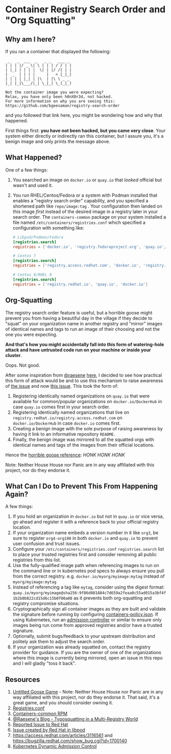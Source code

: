 # Container Registry Search Order and "Org Squatting"

## Why am I here?

If you ran a container that displayed the following:

```console
 _   _  ___  _   _ _   ___ _
| | | |/ _ \| \ | | | / / | |
| |_| | | | |  \| | |/ /| | |
|  _  | | | |     |   < |_|_|
| | | | |_| | |\  | |\ \ _ _
|_| |_|\___/|_| \_|_| \_(_|_)

Not the container image you were expecting?
Relax, you have only been h0nX0r3d, not hacked.
For more information on why you are seeing this:
https://github.com/bgeesaman/registry-search-order
```

and you followed that link here, you might be wondering how and why that happened.

First things first: __you have not been hacked, but you came very close__.  Your system either directly or indirectly ran this container, but I assure you, it's a benign image and only prints the message above.

## What Happened?

One of a few things:

1. You searched an image on `docker.io` or `quay.io` that _looked_ official but wasn't and used it.

2. You run RHEL/Centos/Fedora or a system with Podman installed that enables a "registry search order" capability, and you specified a shortened path like `repo/image:tag` .  Your configuration then landed on this image _first_ instead of the desired image in a registry later in your search order.  The `containers-common` package on your system installed a file named `/etc/containers/registries.conf` which specified a configuration with something like:

   ```toml
   # Libpod/Podman/Fedora
   [registries.search]
   registries = ['docker.io', 'registry.fedoraproject.org', 'quay.io', 'registry.access.redhat.com', 'registry.centos.org']
   ```
   
   ```toml
   # Centos 7
   [registries.search]
   registries = ['registry.access.redhat.com', 'docker.io', 'registry.fedoraproject.org', 'quay.io', 'registry.centos.org']
   ```
   
   ```toml
   # Centos 8/RHEL 8
   [registries.search]
   registries = ['registry.redhat.io', 'quay.io', 'docker.io']
   ```


## Org-Squatting

The registry search order feature is useful, but a horrible goose might prevent you from having a beautiful day in the village if they decide to "squat" on your organization name in another registry and "mirror" images of identical names and tags to run an image of their choosing and not the one you were expecting.

__And that's how you might accidentally fall into this form of watering-hole attack and have untrusted code run on your machine or inside your cluster__.

Oops.  Not good.

After some inspiration from [@raesene](https://twitter.com/raesene) [here](https://raesene.github.io/blog/2019/09/25/typosquatting-in-a-multi-registry-world/), I decided to see how practical this form of attack would be and to use this mechanism to raise awareness of [the issue](https://lists.podman.io/archives/list/security@lists.podman.io/thread/BX4PIHHVHGDDLYLX53WUBVLFM3YRVXKM/) and now [this issue](https://github.com/containers/libpod/issues/4549).  This took the form of:

1. Registering identically named organizations on `quay.io` that were available for common/popular organizations on `docker.io/DockerHub` in case `quay.io` comes first in your search order.
2. Registering identically named organizations that live on `registry.redhat.io/registry.access.redhat.com` on  `docker.io/DockerHub` in case `docker.io` comes first.
3. Creating a benign image with the sole purpose of raising awareness by having it link to an informative repository `README`.
4. Finally, the benign image was mirrored to all the squatted orgs with identical names and tags of the images from their official locations.

Hence the [horrible goose reference](https://goose.game/): _HONK HONK HONK_ 

Note: Neither House House nor Panic are in any way affiliated with this project, nor do they endorse it.

## What Can I Do to Prevent This From Happening Again?

A few things:

1. If you hold an organization in `docker.io` but not in `quay.io` or vice versa, go ahead and register it with a reference back to your official registry location.
2. If your organization name embeds a version number in it like `org3`, be sure to register `org4-org100` in both `docker.io` and `quay.io` to prevent user confusion and trust issues.
3. Configure your `/etc/containers/registries.conf` `registries.search` list to place your trusted registries first and consider removing all public registries from this list.
4. Use the fully-qualified image path when referencing images to run on the command line or in kubernetes pod specs to always ensure you pull from the correct registry.  e.g. `docker.io/myorg/myimage:mytag` instead of `myorg/myimage:mytag` 
5. Instead of referencing a tag like `mytag`, consider using the digest format: `quay.io/myorg/myimage@sha256:9f86d081884c7d659a2feaa0c55ad015a3bf4f1b2b0b822cd15d6c15b0f00a08` as it prevents both org-squatting and registry compromise situations.
6. Cryptographically sign all container images as they are built and validate the signature before running by configuring [containers-policy.json](https://src.fedoraproject.org/rpms/skopeo/blob/master/f/containers-policy.json.5.md).  If using Kubernetes, run an [admission controller](https://kubernetes.io/docs/reference/access-authn-authz/extensible-admission-controllers/) or similar to ensure only images being run come from approved registries and/or have a trusted signature.
7. Optionally, submit bugs/feedback to your upstream distribution and politely ask them to adjust the search order.
8. If your organization was already squatted on, contact the registry provider for guidance.  If you are the owner of one of the organizations where this image is currently being mirrored, open an issue in this repo and I will gladly "toss it back".

## Resources

1. [Untitled Goose Game](https://goose.game/) - Note: Neither House House nor Panic are in any way affiliated with this project, nor do they endorse it.  That said, it's a great game, and you should consider owning it.
1. [Registries.conf](https://src.fedoraproject.org/rpms/skopeo/blob/master/f/registries.conf)
1. [Containers-common RPM](https://rpmfind.net/linux/rpm2html/search.php?query=containers-common)
1. [@Raesene's Blog - Typosquatting in a Multi-Registry World](https://raesene.github.io/blog/2019/09/25/typosquatting-in-a-multi-registry-world/)
1. [Reported Issue to Red Hat](https://lists.podman.io/archives/list/security@lists.podman.io/thread/BX4PIHHVHGDDLYLX53WUBVLFM3YRVXKM/)
1. [Issue created by Red Hat in libpod](https://github.com/containers/libpod/issues/4549)
1. https://access.redhat.com/articles/3116561 and https://bugzilla.redhat.com/show_bug.cgi?id=1700140
1. [Kubernetes Dynamic Admission Control](https://kubernetes.io/docs/reference/access-authn-authz/extensible-admission-controllers/)
